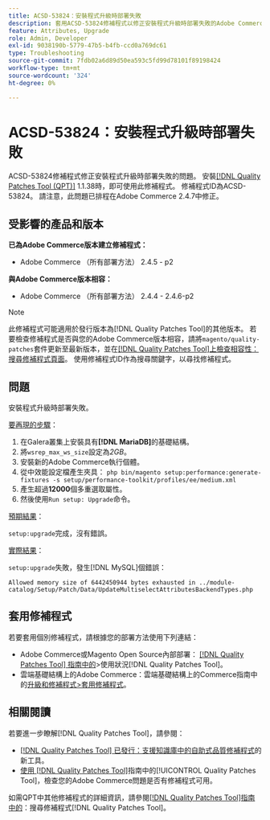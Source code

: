 ```yaml
---
title: ACSD-53824：安裝程式升級時部署失敗
description: 套用ACSD-53824修補程式以修正安裝程式升級時部署失敗的Adobe Commerce問題
feature: Attributes, Upgrade
role: Admin, Developer
exl-id: 9038190b-5779-47b5-b4fb-ccd0a769dc61
type: Troubleshooting
source-git-commit: 7fdb02a6d89d50ea593c5fd99d78101f89198424
workflow-type: tm+mt
source-wordcount: '324'
ht-degree: 0%

---
```


# ACSD-53824：安裝程式升級時部署失敗

ACSD-53824修補程式修正安裝程式升級時部署失敗的問題。 安裝[[!DNL Quality Patches Tool (QPT)]](https://experienceleague.adobe.com/en/docs/commerce-operations/tools/quality-patches-tool/quality-patches-tool-to-self-serve-quality-patches) 1.1.38時，即可使用此修補程式。 修補程式ID為ACSD-53824。 請注意，此問題已排程在Adobe Commerce 2.4.7中修正。

## 受影響的產品和版本

**已為Adobe Commerce版本建立修補程式：**

* Adobe Commerce （所有部署方法） 2.4.5 - p2

**與Adobe Commerce版本相容：**

* Adobe Commerce （所有部署方法） 2.4.4 - 2.4.6-p2

>[!NOTE]
>
>此修補程式可能適用於發行版本為[!DNL Quality Patches Tool]的其他版本。 若要檢查修補程式是否與您的Adobe Commerce版本相容，請將`magento/quality-patches`套件更新至最新版本，並在[[!DNL Quality Patches Tool]上檢查相容性：搜尋修補程式頁面](https://experienceleague.adobe.com/tools/commerce-quality-patches/index.html)。 使用修補程式ID作為搜尋關鍵字，以尋找修補程式。

## 問題

安裝程式升級時部署失敗。

<u>要再現的步驟</u>：

1. 在Galera叢集上安裝具有&#x200B;**[!DNL MariaDB]**&#x200B;的基礎結構。
1. 將`wsrep_max_ws_size`設定為&#x200B;*2GB*。
1. 安裝新的Adobe Commerce執行個體。
1. 從中效能設定檔產生夾具：
   `php bin/magento setup:performance:generate-fixtures -s setup/performance-toolkit/profiles/ee/medium.xml`
1. 產生超過&#x200B;**12000**&#x200B;個多重選取屬性。
1. 然後使用`Run setup: Upgrade`命令。

<u>預期結果</u>：

`setup:upgrade`完成，沒有錯誤。

<u>實際結果</u>：

`setup:upgrade`失敗，發生[!DNL MySQL]個錯誤：

`Allowed memory size of 6442450944 bytes exhausted in ../module-catalog/Setup/Patch/Data/UpdateMultiselectAttributesBackendTypes.php`

## 套用修補程式

若要套用個別修補程式，請根據您的部署方法使用下列連結：

* Adobe Commerce或Magento Open Source內部部署： [[!DNL Quality Patches Tool] 指南中的](/help/tools/quality-patches-tool/usage.md)>使用狀況[!DNL Quality Patches Tool]。
* 雲端基礎結構上的Adobe Commerce：雲端基礎結構上的Commerce指南中的[升級和修補程式>套用修補程式](https://experienceleague.adobe.com/docs/commerce-cloud-service/user-guide/develop/upgrade/apply-patches.html)。

## 相關閱讀

若要進一步瞭解[!DNL Quality Patches Tool]，請參閱：

* [[!DNL Quality Patches Tool] 已發行：支援知識庫中的自助式品質修補程式](https://experienceleague.adobe.com/en/docs/commerce-operations/tools/quality-patches-tool/quality-patches-tool-to-self-serve-quality-patches)的新工具。
* [使用 [!DNL Quality Patches Tool]](/help/tools/quality-patches-tool/patches-available-in-qpt/check-patch-for-magento-issue-with-magento-quality-patches.md)指南中的[!UICONTROL Quality Patches Tool]，檢查您的Adobe Commerce問題是否有修補程式可用。


如需QPT中其他修補程式的詳細資訊，請參閱[[!DNL Quality Patches Tool]指南中的](https://experienceleague.adobe.com/tools/commerce-quality-patches/index.html)：搜尋修補程式[!DNL Quality Patches Tool]。
